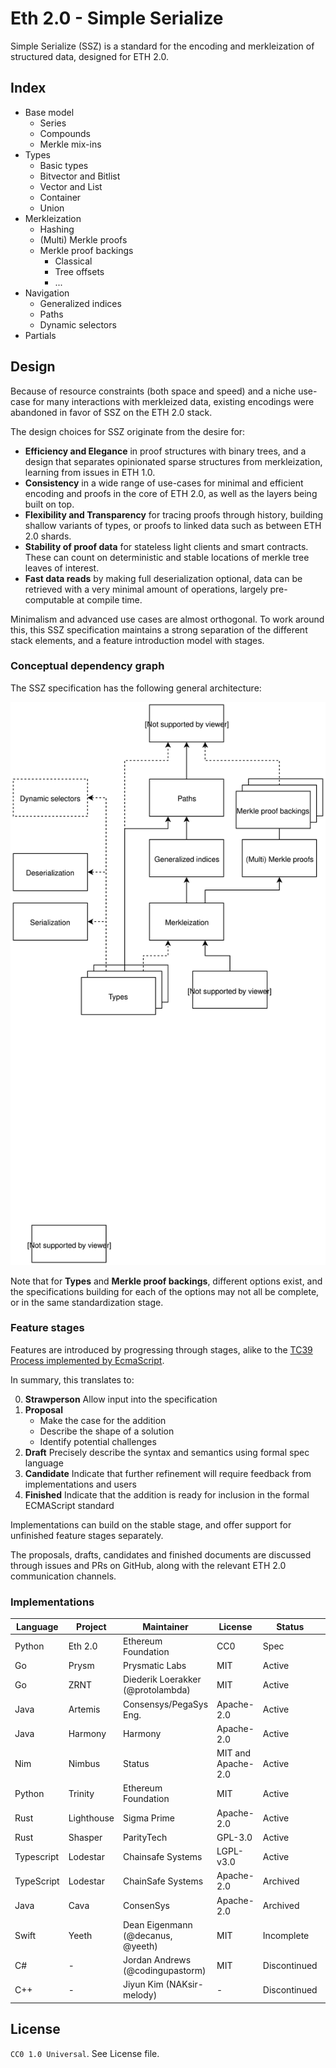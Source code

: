 # Eth 2.0 - Simple Serialize

Simple Serialize (SSZ) is a standard for the encoding and merkleization of structured data, designed for ETH 2.0.

## Index

- Base model
  - Series
  - Compounds
  - Merkle mix-ins
- Types
  - Basic types
  - Bitvector and Bitlist
  - Vector and List
  - Container
  - Union
- Merkleization
  - Hashing
  - (Multi) Merkle proofs
  - Merkle proof backings
    - Classical
    - Tree offsets
    - ...
- Navigation
    - Generalized indices
    - Paths
    - Dynamic selectors
- Partials

## Design

Because of resource constraints (both space and speed) and a niche use-case for many interactions with merkleized data, existing encodings were abandoned in favor of SSZ on the ETH 2.0 stack.

The design choices for SSZ originate from the desire for:
- **Efficiency and Elegance** in proof structures with binary trees, and a design that separates opinionated sparse structures from merkleization, learning from issues in ETH 1.0.
- **Consistency** in a wide range of use-cases for minimal and efficient encoding and proofs in the core of ETH 2.0, as well as the layers being built on top.
- **Flexibility and Transparency** for tracing proofs through history, building shallow variants of types, or proofs to linked data such as between ETH 2.0 shards.
- **Stability of proof data** for stateless light clients and smart contracts. These can count on deterministic and stable locations of merkle tree leaves of interest.
- **Fast data reads** by making full deserialization optional, data can be retrieved with a very minimal amount of operations, largely pre-computable at compile time.

Minimalism and advanced use cases are almost orthogonal. To work around this, this SSZ specification maintains a strong separation of the different stack elements, and a feature introduction model with stages.

### Conceptual dependency graph

The SSZ specification has the following general architecture: 

![SSZ architecture](./ssz_arch.svg)

Note that for **Types** and **Merkle proof backings**, different options exist, and the specifications building for each of the options may not all be complete, or in the same standardization stage.

### Feature stages

Features are introduced by progressing through stages, alike to the [TC39 Process implemented by EcmaScript](https://tc39.es/process-document/).

In summary, this translates to:

0. **Strawperson** 	Allow input into the specification
1. **Proposal**
   - Make the case for the addition
   - Describe the shape of a solution
   - Identify potential challenges 
2. **Draft**        Precisely describe the syntax and semantics using formal spec language 
3. **Candidate** 	Indicate that further refinement will require feedback from implementations and users 
4. **Finished** 	Indicate that the addition is ready for inclusion in the formal ECMAScript standard 

Implementations can build on the stable stage, and offer support for unfinished feature stages separately.

The proposals, drafts, candidates and finished documents are discussed through issues and PRs on GitHub, along with the relevant ETH 2.0 communication channels.

### Implementations

| Language    | Project                   | Maintainer                        | License            | Status         | Implementation |
|-------------|---------------------------|-----------------------------------|--------------------|----------------|----------------|
| Python      | Eth 2.0                   | Ethereum Foundation               | CC0                | Spec           |                |
| Go          | Prysm                     | Prysmatic Labs                    | MIT                | Active         |[`prysmaticlabs/go-ssz`](https://github.com/prysmaticlabs/go-ssz) |
| Go          | ZRNT                      | Diederik Loerakker (@protolambda) | MIT                | Active         |[`protolambda/zssz`](https://github.com/protolambda/zssz) |
| Java        | Artemis                   | Consensys/PegaSys Eng.            | Apache-2.0         | Active         |[`PegaSysEng/artemis/util`](https://github.com/PegaSysEng/artemis/tree/master/util/src/main/java/tech/pegasys/artemis/util) |
| Java        | Harmony                   | Harmony                           | Apache-2.0         | Active         |[`harmony-dev/beacon-chain-java/ssz`](https://github.com/harmony-dev/beacon-chain-java/tree/develop/ssz) |
| Nim         | Nimbus                    | Status                            | MIT and Apache-2.0 | Active         |[`status-im/nim-beacon-chain/ssz.nim`](https://github.com/status-im/nim-beacon-chain/blob/master/beacon_chain/ssz.nim) |
| Python      | Trinity                   | Ethereum Foundation               | MIT                | Active         |[`ethereum/py-ssz`](https://github.com/ethereum/py-ssz) |
| Rust        | Lighthouse                | Sigma Prime                       | Apache-2.0         | Active         |[`sigp/lighthouse/ssz`](https://github.com/sigp/lighthouse/tree/master/eth2/utils/ssz) |
| Rust        | Shasper                   | ParityTech                        | GPL-3.0            | Active         |[`paritytech/shasper/ssz`](https://github.com/paritytech/shasper/tree/master/utils/ssz) |
| Typescript  | Lodestar                  | Chainsafe Systems                 | LGPL-v3.0          | Active         |[`ChainSafe/lodestar/ssz`](https://github.com/ChainSafe/lodestar/tree/master/packages/ssz) |
| TypeScript  | Lodestar                  | ChainSafe Systems                 | Apache-2.0         | Archived       |[`ChainSafe/ssz-js`](https://github.com/ChainSafe/ssz-js) |
| Java        | Cava                      | ConsenSys                         | Apache-2.0         | Archived       |[`ConsenSys/cava/ssz`](https://www.github.com/ConsenSys/cava/tree/master/ssz) |
| Swift       | Yeeth                     | Dean Eigenmann (@decanus, @yeeth) | MIT                | Incomplete     |[`yeeth/SimpleSerialize.swift`](https://github.com/yeeth/SimpleSerialize.swift) |
| C#          | -                         | Jordan Andrews (@codingupastorm)  | MIT                | Discontinued   |[`codingupastorm/csharp-ssz`](https://github.com/codingupastorm/csharp-ssz) |
| C++         | -                         | Jiyun Kim (NAKsir-melody)         | -                  | Discontinued   |[`NAKsir-melody/cpp_ssz`](https://github.com/NAKsir-melody/cpp_ssz) |

## License

`CC0 1.0 Universal`. See License file.
